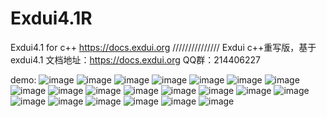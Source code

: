# Exdui4.1R
Exdui4.1 for c++
https://docs.exdui.org
///////////////
Exdui c++重写版，基于exdui4.1 
文档地址：https://docs.exdui.org
QQ群：214406227


demo:
![image](https://github.com/laizewei/Exdui4.1R/blob/master/demo_image/demo_apng_background.png)
![image](https://github.com/laizewei/Exdui4.1R/blob/master/demo_image/demo_Animate%20Button.png)
![image](https://github.com/laizewei/Exdui4.1R/blob/master/demo_image/demo_checkbox_radio_page.png)
![image](https://github.com/laizewei/Exdui4.1R/blob/master/demo_image/demo_Gaussian%20Blur%20and%20Transparent%20text%20box.png)
![image](https://github.com/laizewei/Exdui4.1R/blob/master/demo_image/demo_combox.png)
![image](https://github.com/laizewei/Exdui4.1R/blob/master/demo_image/demo_image_list.png)
![image](https://github.com/laizewei/Exdui4.1R/blob/master/demo_image/demo_linechart_barchart.png)
![image](https://github.com/laizewei/Exdui4.1R/blob/master/demo_image/demo_list.png)
![image](https://github.com/laizewei/Exdui4.1R/blob/master/demo_image/demo_menubutton.png)
![image](https://github.com/laizewei/Exdui4.1R/blob/master/demo_image/demo_reportlist.png)
![image](https://github.com/laizewei/Exdui4.1R/blob/master/demo_image/demo_slider.png)
![image](https://github.com/laizewei/Exdui4.1R/blob/master/demo_image/demo_switchbutton.png)
![image](https://github.com/laizewei/Exdui4.1R/blob/master/demo_image/demo_tab.png)
![image](https://github.com/laizewei/Exdui4.1R/blob/master/demo_image/demo_treelist.png)
![image](https://github.com/laizewei/Exdui4.1R/blob/master/demo_image/demo_tab.png)
![image](https://github.com/laizewei/Exdui4.1R/blob/master/demo_image/demo_webview-miniblink.png)
![image](https://github.com/laizewei/Exdui4.1R/blob/master/demo_image/demo_echart1.png)
![image](https://github.com/laizewei/Exdui4.1R/blob/master/demo_image/demo_echart2.png)
![image](https://github.com/laizewei/Exdui4.1R/blob/master/demo_image/demo_echart3.png)
![image](https://github.com/laizewei/Exdui4.1R/blob/master/demo_image/demo_echart4.png)
![image](https://github.com/laizewei/Exdui4.1R/blob/master/demo_image/demo_echart5.png)
